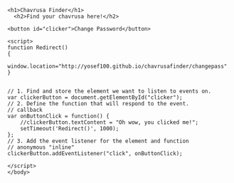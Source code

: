 <!DOCTYPE html>
<html>
    <head>
        <meta charset="utf-8">
        <title>homepage</title>
        <style>
        </style>
    </head>
    <body>
    
    <h1>Chavrusa Finder</h1>
      <h2>Find your chavrusa here!</h2>
    
    <button id="clicker">Change Password</button>
    
    <script>
    function Redirect() 
    {  
         window.location="http://yosef100.github.io/chavrusafinder/changepass"
    } 
     
    
    // 1. Find and store the element we want to listen to events on.
    var clickerButton = document.getElementById("clicker");
    // 2. Define the function that will respond to the event.
    // callback 
    var onButtonClick = function() {
        //clickerButton.textContent = "Oh wow, you clicked me!";
        setTimeout('Redirect()', 1000);
    };
    // 3. Add the event listener for the element and function
    // anonymous "inline"
    clickerButton.addEventListener("click", onButtonClick);
    
    </script>
    </body>
</html>

